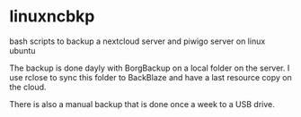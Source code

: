 # linuxncbkp
bash scripts to backup a nextcloud server and piwigo server on linux ubuntu

The backup is done dayly with BorgBackup on a local folder on the server.
I use rclose to sync this folder to BackBlaze and have a last resource copy on the cloud.

There is also a manual backup that is done once a week to a USB drive.
